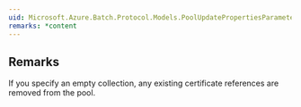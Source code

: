 ```yaml
---  
uid: Microsoft.Azure.Batch.Protocol.Models.PoolUpdatePropertiesParameter.CertificateReferences  
remarks: *content  
---  
```

  
## Remarks  
 If you specify an empty collection, any existing certificate             references are removed from the pool.